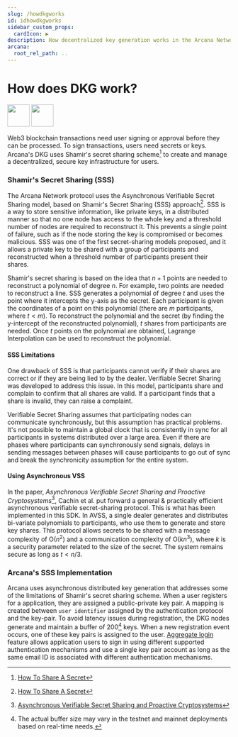 ```yaml
---
slug: /howdkgworks
id: idhowdkgworks
sidebar_custom_props:
  cardIcon: ▶️
description: How decentralized key generation works in the Arcana Network.
arcana:
  root_rel_path: ..
---
```


# How does DKG work?

<img src="/img/icons/i_dkg_light.png#only-light" width="50"/>
<img src="/img/icons/i_dkg_dark.png#only-dark" width="50"/>

Web3 blockchain transactions need user signing or approval before they can be processed. To sign transactions, users need secrets or keys. Arcana's DKG uses Shamir's secret sharing scheme[^1] to create and manage a decentralized, secure key infrastructure for users.

### Shamir's Secret Sharing (SSS)

The Arcana Network protocol uses the Asynchronous Verifiable Secret Sharing model, based on Shamir's Secret Sharing (SSS) approach[^1]. SSS is a way to store sensitive information, like private keys, in a distributed manner so that no one node has access to the whole key and a threshold number of nodes are required to reconstruct it. This prevents a single point of failure, such as if the node storing the key is compromised or becomes malicious. SSS was one of the first secret-sharing models proposed, and it allows a private key to be shared with a group of participants and reconstructed when a threshold number of participants present their shares. 

Shamir's secret sharing is based on the idea that $n + 1$ points are needed to reconstruct a polynomial of degree $n$. For example, two points are needed to reconstruct a line. SSS generates a polynomial of degree $t$ and uses the point where it intercepts the y-axis as the secret. Each participant is given the coordinates of a point on this polynomial (there are $m$ participants, where $t < m$). To reconstruct the polynomial and the secret (by finding the y-intercept of the reconstructed polynomial), $t$ shares from participants are needed. Once $t$ points on the polynomial are obtained, Lagrange Interpolation can be used to reconstruct the polynomial.

#### SSS Limitations

One drawback of SSS is that participants cannot verify if their shares are correct or if they are being lied to by the dealer. Verifiable Secret Sharing was developed to address this issue. In this model, participants share and complain to confirm that all shares are valid. If a participant finds that a share is invalid, they can raise a complaint.

Verifiable Secret Sharing assumes that participating nodes can communicate synchronously, but this assumption has practical problems. It's not possible to maintain a global clock that is consistently in sync for all participants in systems distributed over a large area. Even if there are phases where participants can synchronously send signals, delays in sending messages between phases will cause participants to go out of sync and break the synchronicity assumption for the entire system.

#### Using Asynchronous VSS

In the paper, *Asynchronous Verifiable Secret Sharing and Proactive Cryptosystems*[^2], Cachin et al. put forward a general & practically efficient asynchronous verifiable secret-sharing protocol. This is what has been implemented in this SDK. In AVSS, a single dealer generates and distributes bi-variate polynomials to participants, who use them to generate and store key shares. This protocol allows secrets to be shared with a message complexity of O($n^2$) and a communication complexity of O($kn^3$), where $k$ is a security parameter related to the size of the secret. The system remains secure as long as $t < n/3$. 

### Arcana's SSS Implementation

Arcana uses asynchronous distributed key generation that addresses some of the limitations of Shamir's secret sharing scheme. When a user registers for a application, they are assigned a public-private key pair. A mapping is created between `user identifier` assigned by the authentication protocol and the key-pair. To avoid latency issues during registration, the DKG nodes generate and maintain a buffer of 200[^3] keys. When a new registration event occurs, one of these key pairs is assigned to the user. [Aggregate login]({{page.meta.arcana.root_rel_path}}/concepts/authtype/aggregatelogin.md) feature allows application users to sign in using different supported authentication mechanisms and use a single key pair account as long as the same email ID is associated with different authentication mechanisms.

[^1]: [How To Share A Secret](http://web.mit.edu/6.857/OldStuff/Fall03/ref/Shamir-HowToShareASecret.pdf)

[^2]: [Asynchronous Verifiable Secret Sharing and Proactive Cryptosystems](https://eprint.iacr.org/2002/134.pdf)

[^3]: The actual buffer size may vary in the testnet and mainnet deployments based on real-time needs.
